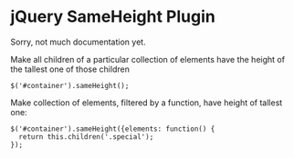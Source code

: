 jQuery SameHeight Plugin
========================

Sorry, not much documentation yet.

Make all children of a particular collection of elements have the height of the tallest one of those children

    $('#container').sameHeight();
    
Make collection of elements, filtered by a function, have height of tallest one:

    $('#container').sameHeight({elements: function() {
      return this.children('.special');
    });